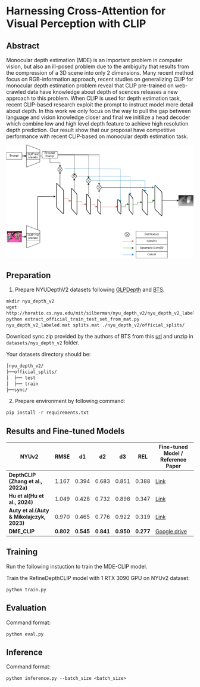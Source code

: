 # Harnessing Cross-Attention for Visual Perception with CLIP 

## Abstract
 Monocular depth estimation (MDE) is an important problem in computer vision, but also an ill-posed problem due to the ambiguity that results from the compression of a 3D scene into only 2 dimensions. Many recent method focus on RGB-information approach, recent studies on generalizing CLIP for monocular depth estimation problem reveal that CLIP pre-trained on web-crawled data have knowledge about depth of scences releases a new approach to this problem. When CLIP is used for depth estimation task, recent CLIP-based research exploit the prompt to instruct model more detail about depth. In this work we only focus on the way to pull the gap between language and vision knowledge closer and final we initilize a head decoder which combine low and high level depth feature to achieve high resolution depth prediction. Our result show that our proposal have competitive performance with recent CLIP-based on monocular depth estimation task.  

  
  


  
  ![alt text](https://github.com/TranMinhThang123/RefineDepthCLIP/blob/new_fix/assets/Architecture.png)


## Preparation

1. Prepare NYUDepthV2 datasets following [GLPDepth](https://github.com/vinvino02/GLPDepth) and [BTS](https://github.com/cleinc/bts/tree/master).

```
mkdir nyu_depth_v2
wget http://horatio.cs.nyu.edu/mit/silberman/nyu_depth_v2/nyu_depth_v2_labeled.mat
python extract_official_train_test_set_from_mat.py nyu_depth_v2_labeled.mat splits.mat ./nyu_depth_v2/official_splits/
```

Download sync.zip provided by the authors of BTS from this [url](https://drive.google.com/file/d/1AysroWpfISmm-yRFGBgFTrLy6FjQwvwP/view) and unzip in `datasets/nyu_depth_v2` folder. 



Your datasets directory should be:

```
│nyu_depth_v2/
├──official_splits/
│  ├── test
│  ├── train
├──sync/
```

2. Prepare environment by following command:
```
pip install -r requirements.txt
```
## Results and Fine-tuned Models

| NYUv2 | RMSE | d1 | d2 | d3 | REL | Fine-tuned Model / Reference Paper |
|-------------------|-------|-------|--------|--------|-------|-------|
| **DepthCLIP (Zhang et al., 2022a)** | 1.167 | 0.394 | 0.683 | 0.851 | 0.388 |[Link](https://arxiv.org/pdf/2207.01077.pdf)
| **Hu et al(Hu et al., 2024)** | 1.049 | 0.428 | 0.732 | 0.898 | 0.347 |[Link](https://arxiv.org/pdf/2311.01034.pdf)
| **Auty et al.(Auty & Mikolajczyk, 2023)** | 0.970 | 0.465 | 0.776 | 0.922 | 0.319 |[Link](https://openaccess.thecvf.com/content/ICCV2023W/OpenSUN3D/papers/Auty_Learning_to_Prompt_CLIP_for_Monocular_Depth_Estimation_Exploring_the_ICCVW_2023_paper.pdf)
| **DME_CLIP** | <b>0.802 | <b>0.545 | <b>0.841 |<b> 0.950 | <b>0.277 |[Google drive](https://drive.google.com/file/d/18F9AHg_xlYbPqtFAPm3mDp5-2DOSCM9t/view?usp=sharing) |

## Training

Run the following instuction to train the MDE-CLIP model.

Train the RefineDepthCLIP model with 1 RTX 3090 GPU on NYUv2 dataset:
```
python train.py 
```

## Evaluation
Command format:
```
python eval.py
```

## Inference
Command format:
```
python inference.py --batch_size <batch_size>
```
